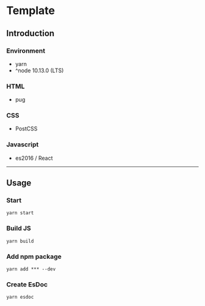 # Template

## Introduction

### Environment

- yarn
- ^node 10.13.0 (LTS)

### HTML

- pug

### CSS

- PostCSS

### Javascript

- es2016 / React

---

## Usage

### Start

```
yarn start
```

### Build JS

```
yarn build
```

### Add npm package

```
yarn add *** --dev
```

### Create EsDoc

```
yarn esdoc
```
